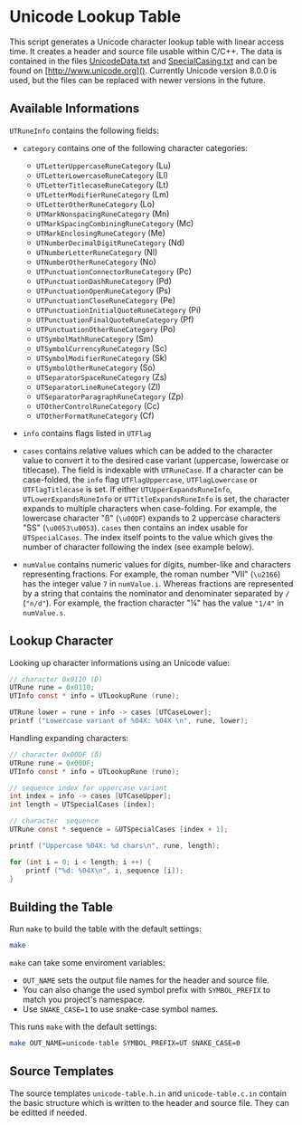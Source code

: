Unicode Lookup Table
====================

This script generates a Unicode character lookup table with linear access time. It creates a header and source file usable within C/C++. The data is contained in the files [UnicodeData.txt](http://www.unicode.org/Public/8.0.0/ucd/UnicodeData.txt) and [SpecialCasing.txt](http://www.unicode.org/Public/8.0.0/ucd/SpecialCasing.txt) and can be found on [http://www.unicode.org](). Currently Unicode version 8.0.0 is used, but the files can be replaced with newer versions in the future.

Available Informations
----------------------

`UTRuneInfo` contains the following fields:

- `category` contains one of the following character categories:
	- `UTLetterUppercaseRuneCategory` (Lu)
	- `UTLetterLowercaseRuneCategory` (Ll)
	- `UTLetterTitlecaseRuneCategory` (Lt)
	- `UTLetterModifierRuneCategory` (Lm)
	- `UTLetterOtherRuneCategory` (Lo)
	- `UTMarkNonspacingRuneCategory` (Mn)
	- `UTMarkSpacingCombiningRuneCategory` (Mc)
	- `UTMarkEnclosingRuneCategory` (Me)
	- `UTNumberDecimalDigitRuneCategory` (Nd)
	- `UTNumberLetterRuneCategory` (Nl)
	- `UTNumberOtherRuneCategory` (No)
	- `UTPunctuationConnectorRuneCategory` (Pc)
	- `UTPunctuationDashRuneCategory` (Pd)
	- `UTPunctuationOpenRuneCategory` (Ps)
	- `UTPunctuationCloseRuneCategory` (Pe)
	- `UTPunctuationInitialQuoteRuneCategory` (Pi)
	- `UTPunctuationFinalQuoteRuneCategory` (Pf)
	- `UTPunctuationOtherRuneCategory` (Po)
	- `UTSymbolMathRuneCategory` (Sm)
	- `UTSymbolCurrencyRuneCategory` (Sc)
	- `UTSymbolModifierRuneCategory` (Sk)
	- `UTSymbolOtherRuneCategory` (So)
	- `UTSeparatorSpaceRuneCategory` (Zs)
	- `UTSeparatorLineRuneCategory` (Zl)
	- `UTSeparatorParagraphRuneCategory` (Zp)
	- `UTOtherControlRuneCategory` (Cc)
	- `UTOtherFormatRuneCategory` (Cf)

- `info` contains flags listed in `UTFlag`

- `cases` contains relative values which can be added to the character value to convert it to the desired case variant (uppercase, lowercase or titlecase). The field is indexable with `UTRuneCase`. If a character can be case-folded, the `info` flag `UTFlagUppercase`, `UTFlagLowercase` or `UTFlagTitlecase` is set. If either `UTUpperExpandsRuneInfo`, `UTLowerExpandsRuneInfo` or `UTTitleExpandsRuneInfo` is set, the character expands to multiple characters when case-folding. For example, the lowercase character "ß" (`\u00DF`) expands to 2 uppercase characters "SS" (`\u0053\u0053`). `cases` then contains an index usable for `UTSpecialCases`. The index itself points to the value which gives the number of character following the index (see example below).
- `numValue` contains numeric values for digits, number-like and characters representing fractions. For example, the roman number "Ⅶ" (`\u2166`) has the integer value `7` in `numValue.i`. Whereas fractions are represented by a string that contains the nominator and denominater separated by `/` (`"n/d"`). For example, the fraction character "¼" has the value `"1/4"` in `numValue.s`.

Lookup Character
----------------

Looking up character informations using an Unicode value:

```c
// character 0x0110 (Đ)
UTRune rune = 0x0110;
UTInfo const * info = UTLookupRune (rune);

UTRune lower = rune + info -> cases [UTCaseLower];
printf ("Lowercase variant of %04X: %04X \n", rune, lower);
```

Handling expanding characters:

```c
// character 0x00DF (ß)
UTRune rune = 0x00DF;
UTInfo const * info = UTLookupRune (rune);

// sequence index for uppercase variant
int index = info -> cases [UTCaseUpper];
int length = UTSpecialCases [index];

// character  sequence
UTRune const * sequence = &UTSpecialCases [index + 1];

printf ("Uppercase %04X: %d chars\n", rune, length);

for (int i = 0; i < length; i ++) {
	printf ("%d: %04X\n", i, sequence [i]);
}
```

Building the Table
------------------

Run `make` to build the table with the default settings:

```sh
make
```

`make` can take some enviroment variables:

- `OUT_NAME` sets the output file names for the header and source file.
- You can also change the used symbol prefix with `SYMBOL_PREFIX` to match you project's namespace.
- Use `SNAKE_CASE=1` to use snake-case symbol names.

This runs `make` with the default settings:

```sh
make OUT_NAME=unicode-table SYMBOL_PREFIX=UT SNAKE_CASE=0
```

Source Templates
----------------

The source templates `unicode-table.h.in` and `unicode-table.c.in` contain the basic structure which is written to the header and source file. They can be editted if needed.
